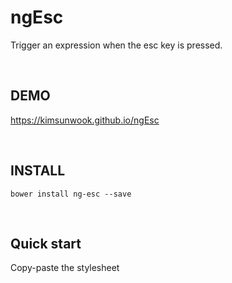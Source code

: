 ngEsc
=======

Trigger an expression when the esc key is pressed.

<br/>

DEMO
-------
https://kimsunwook.github.io/ngEsc

<br/>

INSTALL
-------

```
bower install ng-esc --save
```

<br/>

Quick start
-------
Copy-paste the stylesheet <script> into your <body>.

```
<script src=".bower_components/ngEsc/ngEsc.js"></script>
```
or
```
<script src=".bower_components/ngEsc/ngEsc.min.js"></script>
```
or
```
<script src="https://raw.githubusercontent.com/KimSunWook/ngEsc/master/ngEsc.js"></script>
```
or
```
<script src="https://raw.githubusercontent.com/KimSunWook/ngEsc/master/ngEsc.min.js"></script>
```

<br/>

USAGE
-----

Make sure you include the module 'ngEsc' in your application config

```
angular.module('myApp', [
  'ngEsc',
  ...
]);
```

```
<input
  ng-esc="message = 'esc pressed'" // Invoked when you press the Esc key
  ng-esc-model="model" // If you do not put object, $esc and $esced values ​​are stored in scope.
  ng-esc-duration="1000" // The value of $ esc lasts true and the default value is 100 (ms).
  ng-class="[
    {'esc_classes':model.$esc}, // The value of $esc becomes true on click and turns false after duration (ms).
    {'esc_classes':model.$esced} // The value of $esced is true when clicked and does not change.
  ]">
```

Once esc is pressed

```
$scope.message === 'esc pressed' // true
$scope.model.$esc === true // true
$scope.model.$esced === true // true
```

<br/>

Easy!
